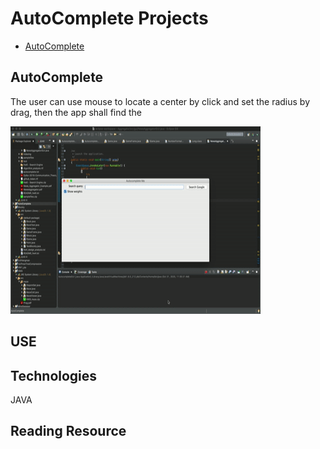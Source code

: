# AutoComplete Projects
* [AutoComplete](#depth-first-search)

## AutoComplete
The user can use mouse to locate a center by click and set the radius by drag, then the app shall find the
<!--![Alt Text](https://github.com/cchun319/GUI_fun/blob/main/circle.gif)-->
<img src="https://github.com/cchun319/AutoComplete/blob/master/autocomplete.gif" width="400" height="300"/>

## USE

## Technologies
JAVA

## Reading Resource
